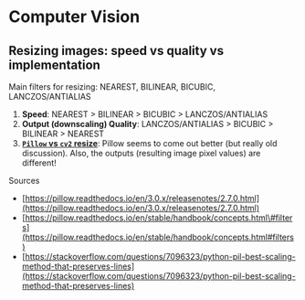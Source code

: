 # Computer Vision

## Resizing images: speed vs quality vs implementation

Main filters for resizing: NEAREST, BILINEAR, BICUBIC, LANCZOS/ANTIALIAS

1. **Speed**: NEAREST &gt; BILINEAR &gt; BICUBIC &gt; LANCZOS/ANTIALIAS
2. **Output \(downscaling\) Quality**: LANCZOS/ANTIALIAS &gt; BICUBIC &gt; BILINEAR &gt; NEAREST
3. [**`Pillow` vs `cv2` resize**](https://github.com/python-pillow/Pillow/issues/2718): Pillow seems to come out better \(but really old discussion\). Also, the outputs \(resulting image pixel values\) are different!

Sources

* [https://pillow.readthedocs.io/en/3.0.x/releasenotes/2.7.0.html](https://pillow.readthedocs.io/en/3.0.x/releasenotes/2.7.0.html)
* [https://pillow.readthedocs.io/en/stable/handbook/concepts.html\#filters](https://pillow.readthedocs.io/en/stable/handbook/concepts.html#filters)
* [https://stackoverflow.com/questions/7096323/python-pil-best-scaling-method-that-preserves-lines](https://stackoverflow.com/questions/7096323/python-pil-best-scaling-method-that-preserves-lines)

